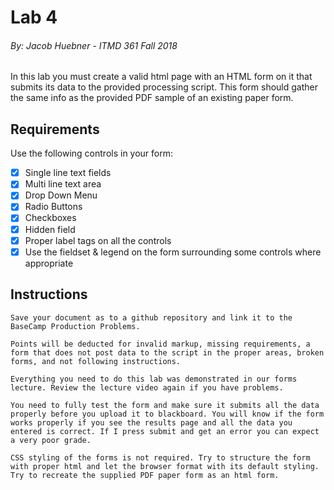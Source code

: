 # Lab 4
###### By: Jacob Huebner - ITMD 361 Fall 2018 

In this lab you must create a valid html page with an HTML form on it that submits its data to the provided processing script. This form should gather the same info as the provided PDF sample of an existing paper form.

## Requirements

Use the following controls in your form:  
- [x] Single line text fields
- [x] Multi line text area
- [x] Drop Down Menu
- [x] Radio Buttons
- [x] Checkboxes
- [x] Hidden field
- [x] Proper label tags on all the controls
- [x] Use the fieldset & legend on the form surrounding some controls where appropriate

## Instructions
```
Save your document as to a github repository and link it to the BaseCamp Production Problems. 
 
Points will be deducted for invalid markup, missing requirements, a form that does not post data to the script in the proper areas, broken forms, and not following instructions. 
 
Everything you need to do this lab was demonstrated in our forms lecture. Review the lecture video again if you have problems. 
 
You need to fully test the form and make sure it submits all the data properly before you upload it to blackboard. You will know if the form works properly if you see the results page and all the data you entered is correct. If I press submit and get an error you can expect a very poor grade. 
 
CSS styling of the forms is not required. Try to structure the form with proper html and let the browser format with its default styling. Try to recreate the supplied PDF paper form as an html form.

```

